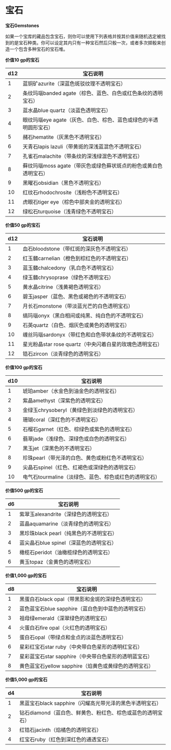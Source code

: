 # 宝石

**宝石Gemstones**

&#x20;   如果一个宝库的藏品包含宝石，则你可以使用下列表格并按其价值来随机选定被找到的是宝石种类。你可以设定其内只有一种宝石然后只骰一次，或者多次掷骰来创造一个包含多种宝石的宝石堆。

**价值10 gp的宝石**

| **d12** | **宝石说明**                              |
| ------- | ------------------------------------- |
| 1       | 蓝铜矿azurite（深蓝色斑驳纹理不透明宝石）              |
| 2       | 条纹玛瑙banded agate（棕色、蓝色、白色或红色条纹的透明宝石）  |
| 3       | 蓝水晶blue quartz（淡蓝色透明宝石）               |
| 4       | 眼纹玛瑙eye agate（灰色、白色、棕色、蓝色或绿色的半透明圆形宝石） |
| 5       | 赭石hematite（灰黑色不透明宝石）                  |
| 6       | 天青石lapis lazuli（带黄斑的深浅蓝混色不透明宝石）       |
| 7       | 孔雀石malachite（带条纹的深浅绿混色不透明宝石）          |
| 8       | 藓纹玛瑙moss agate（带灰色或绿色藓状斑点的粉色或黄白色透明宝石） |
| 9       | 黑曜石obsidian（黑色不透明宝石）                  |
| 10      | 红纹石rhodochrosite（浅粉色不透明宝石）            |
| 11      | 虎眼石tiger eye（棕色中部夹金的透明宝石）             |
| 12      | 绿松石turquoise（浅青绿色不透明宝石）               |

**价值50 gp的宝石**

| **d12** | **宝石说明**                             |
| ------- | ------------------------------------ |
| 1       | 血石bloodstone（带红斑的深灰色不透明宝石）           |
| 2       | 红玉髓carnelian（橙色到棕红色的不透明宝石）           |
| 3       | 蓝玉髓chalcedony（乳白色不透明宝石）              |
| 4       | 绿玉髓chrysoprase（绿色不透明宝石）              |
| 5       | 黄水晶citrine（浅黄褐色透明宝石）                 |
| 6       | 碧玉jasper（蓝色、黑色或褐色的不透明宝石）             |
| 7       | 月长石monstone（带淡蓝光芒的白色透明宝石）            |
| 8       | 缟玛瑙onyx（黑白相间或纯黑、纯白色的不透明宝石）           |
| 9       | 石英quartz（白色、烟灰色或黄色的透明宝石）             |
| 10      | 缠丝玛瑙sardonyx（带红色和白色带状条纹的不透明宝石）       |
| 11      | 星光粉晶star rose quartz（中央闪着白星的玫瑰色透明宝石） |
| 12      | 锆石zircon（淡青绿色的透明宝石）                  |

**价值100 gp的宝石**

| **d10** | **宝石说明**                         |
| ------- | -------------------------------- |
| 1       | 琥珀amber（水金色到油金色的透明宝石）            |
| 2       | 紫晶amethyst（深紫色的透明宝石）             |
| 3       | 金绿玉chrysoberyl（黄绿色到淡绿色的透明宝石）     |
| 4       | 珊瑚coral（深红色的不透明宝石）               |
| 5       | 石榴石garnet（红色、棕绿色或紫色的透明宝石）        |
| 6       | 翡翠jade（浅绿色、深绿色或白色的透明宝石）          |
| 7       | 黑玉jet（深黑色的不透明宝石）                 |
| 8       | 珍珠pearl（带光泽的白色、黄色或粉红色不透明宝石）      |
| 9       | 尖晶石spinel（红色、红褐色或深绿色的透明宝石）       |
| 10      | 电气石tourmaline（淡绿色、蓝色、棕色或红色的透明宝石） |

**价值500 gp的宝石**

| **d6** | **宝石说明**                  |
| ------ | ------------------------- |
| 1      | 紫翠玉alexandrite（深绿色的透明宝石）  |
| 2      | 蓝晶aquamarine（淡青绿色的透明宝石）   |
| 3      | 黑珍珠black pearl（纯黑色的不透明宝石） |
| 4      | 蓝尖晶石blue spinel（深蓝色的透明宝石） |
| 5      | 橄榄石peridot（油橄榄绿色的透明宝石）    |
| 6      | 黄玉topaz（金黄色的透明宝石）         |

**价值1,000 gp的宝石**

| **d8** | **宝石说明**                           |
| ------ | ---------------------------------- |
| 1      | 黑蛋白石black opal（带黑影和金斑的深绿色透明宝石）     |
| 2      | 蓝色蓝宝石blue sapphire（蓝白色到中蓝色的透明宝石）   |
| 3      | 祖母绿emerald（深翠绿色的透明宝石）              |
| 4      | 火蛋白石fire opal（火红色的透明宝石）            |
| 5      | 蛋白石opal（带绿点和金点的淡蓝色透明宝石）            |
| 6      | 星彩红宝石star ruby（中央带白色星形的透明红宝石）      |
| 7      | 星彩蓝宝石star sapphire（中央带白色星形的透明蓝宝石）  |
| 8      | 黄色蓝宝石yellow sapphire（焰黄色或黄绿色的透明宝石） |

**价值5,000 gp的宝石**

| **d4** | **宝石说明**                            |
| ------ | ----------------------------------- |
| 1      | 黑蓝宝石black sapphire（闪耀高光带光泽的黑色半透明宝石） |
| 2      | 钻石diamond（蓝白色、鲜黄色、粉红色、棕色或蓝色的透明宝石）   |
| 3      | 红锆石jacinth（焰橘色的透明宝石）                |
| 4      | 红宝石ruby（红色到深红色的通透宝石）                |
